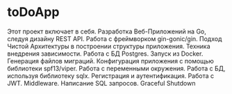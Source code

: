 # toDoApp
Этот проект включает в себя.
    Разработка Веб-Приложений на Go, следуя дизайну REST API.
    Работа с фреймворком gin-gonic/gin.
    Подход Чистой Архитектуры в построении структуры приложения. Техника внедрения зависимости.
    Работа с БД Postgres. Запуск из Docker. Генерация файлов миграций.
    Конфигурация приложения с помощью библиотеки spf13/viper. Работа с переменными окружения.
    Работа с БД, используя библиотеку sqlx.
    Регистрация и аутентификация. Работа с JWT. Middleware.
    Написание SQL запросов.
    Graceful Shutdown
